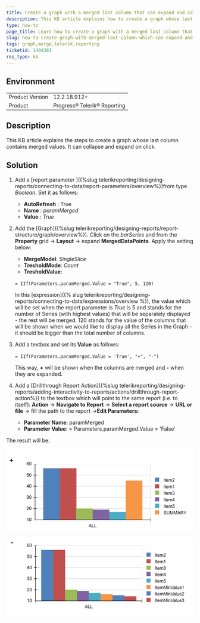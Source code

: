 ```yaml
---
title: Create a graph with a merged last column that can expand and collapse
description: This KB article explains how to create a graph whose last column contains merged values which can collapse and expand.
type: how-to
page_title: Learn how to create a graph with a merged last column that can expand and collapse
slug: how-to-create-graph-with-merged-last-column-which-can-expand-and-collapse
tags: graph,merge,telerik,reporting
ticketid: 1404381
res_type: kb
---
```


## Environment

<table>
	<tbody>
		<tr>
			<td>Product Version</td>
			<td>12.2.18.912+</td>
		</tr>
		<tr>
			<td>Product</td>
			<td>Progress® Telerik® Reporting</td>
		</tr>
	</tbody>
</table>


## Description

This KB article explains the steps to create a graph whose last column contains merged values. It can collapse and expand on click.

## Solution

1. Add a [report parameter ]({%slug telerikreporting/designing-reports/connecting-to-data/report-parameters/overview%})from type _Boolean_. Set it as follows:

	- **AutoRefresh** : True
	- **Name** : *paramMerged*
	- **Value** : *True*

1. Add the [Graph]({%slug telerikreporting/designing-reports/report-structure/graph/overview%}). Click on the *barSeries* and from the **Property** grid -> **Layout** -> expand **MergedDataPoints**. Apply the setting below:

	- **MergeModel**: *SingleSlice* 
	- **TresholdMode**: *Count* 
	- **TresholdValue**:

	`= IIf(Parameters.paramMerged.Value = "True", 5, 120)`

	In this [expression]({% slug telerikreporting/designing-reports/connecting-to-data/expressions/overview %}), the value which will be set when the report parameter is *True* is 5 and stands for the number of Series (with highest values) that will be separately displayed - the rest will be merged. 120 stands for the value of the columns that will be shown when we would like to display all the Series in the Graph - it should be bigger than the total number of columns.

1. Add a textbox and set its **Value** as follows:

	`= IIf(Parameters.paramMerged.Value = 'True', "+", "-")`

	This way, **+** will be shown when the columns are merged and **-** when they are expanded.

1. Add a [Drillthrough Report Action]({%slug telerikreporting/designing-reports/adding-interactivity-to-reports/actions/drillthrough-report-action%}) to the textbox which will point to the same report (i.e. to itself):  **Action** -> **Navigate to Report** -> **Select a report source** -> **URL or file** -> fill the path to the report ->**Edit Parameters:**

	- **Parameter Name**: paramMerged
	- **Parameter Value**: = Parameters.paramMerged.Value = 'False'

The result will be:

![Image of a column chart whose last column merges multiple values](resources/MergedColumn.PNG)

![Image of a column chart without merged values](resources/Collapsed.PNG)
